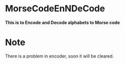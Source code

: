 # MorseCodeEnNDeCode

<h4> This is to Encode and Decode alphabets to Morse code </h4>

# Note

There is a problem in encoder, soon it will be cleared.
